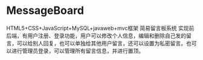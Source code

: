 # MessageBoard
HTML5+CSS+JavaScript+MySQL+javaweb+mvc框架 简易留言板系统 实现前后端，有用户注册、登录功能，用户可以修改个人信息，编辑和删除自己发的留言，可以给别人回复，也可以单独给其他用户留言，还可以设置为私密留言。也可以进行管理员登录，可以管理所有留言信息，并进行置顶。

